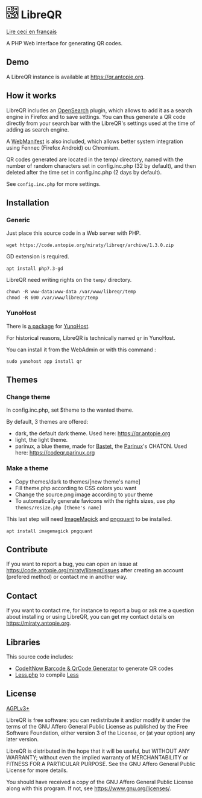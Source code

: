 # ![](themes/dark/icons/32.png) LibreQR

[Lire ceci en français](README_fr.md)

A PHP Web interface for generating QR codes.

## Demo

A LibreQR instance is available at <https://qr.antopie.org>.

## How it works

LibreQR includes an [OpenSearch](https://developer.mozilla.org/docs/Web/OpenSearch) plugin, which allows to add it as a search engine in Firefox and to save settings.
You can thus generate a QR code directly from your search bar with the LibreQR's settings used at the time of adding as search engine.

A [WebManifest](https://developer.mozilla.org/docs/Web/Manifest) is also included, which allows better system integration using  Fennec (Firefox Android) ou Chromium.

QR codes generated are located in the temp/ directory, named with the number of random characters set in config.inc.php (32 by default), and then deleted after the time set in config.inc.php (2 days by default).

See `config.inc.php` for more settings.

## Installation

### Generic

Just place this source code in a Web server with PHP.

`wget https://code.antopie.org/miraty/libreqr/archive/1.3.0.zip`

GD extension is required.

`apt install php7.3-gd`

LibreQR need writing rights on the `temp/` directory.

```
chown -R www-data:www-data /var/www/libreqr/temp
chmod -R 600 /var/www/libreqr/temp
```

### YunoHost

There is [a package](https://code.antopie.org/miraty/qr_ynh/) for [YunoHost](https://yunohost.org/).

For historical reasons, LibreQR is technically named `qr` in YunoHost.

You can install it from the WebAdmin or with this command :

```
sudo yunohost app install qr
```

## Themes

### Change theme

In config.inc.php, set $theme to the wanted theme.

By default, 3 themes are offered:

* dark, the default dark theme. Used here: <https://qr.antopie.org>
* light, the light theme.
* parinux, a blue theme, made for [Bastet](https://bastet.parinux.org), the [Parinux](https://parinux.org)'s CHATON. Used here: <https://codeqr.parinux.org>

### Make a theme

* Copy themes/dark to themes/[new theme's name]
* Fill theme.php according to CSS colors you want
* Change the source.png image according to your theme
* To automatically generate favicons with the rights sizes, use `php themes/resize.php [theme's name]`

This last step will need [ImageMagick](https://imagemagick.org) and [pngquant](https://pngquant.org) to be installed.

```apt install imagemagick pngquant```

## Contribute

If you want to report a bug, you can open an issue at <https://code.antopie.org/miraty/libreqr/issues> after creating an account (prefered method) or contact me in another way.

## Contact

If you want to contact me, for instance to report a bug or ask me a question about installing or using LibreQR, you can get my contact details on <https://miraty.antopie.org>.

## Libraries

This source code includes:

* [CodeItNow Barcode & QrCode Generator](https://github.com/codeitnowin/barcode-generator) to generate QR codes
* [Less.php](https://github.com/wikimedia/less.php) to compile [Less](http://lesscss.org)

## License

[AGPLv3+](https://code.antopie.org/miraty/libreqr/src/branch/main/LICENSE)

LibreQR is free software: you can redistribute it and/or modify it under the terms of the GNU Affero General Public License as published by the Free Software Foundation, either version 3 of the License, or (at your option) any later version.

LibreQR is distributed in the hope that it will be useful, but WITHOUT ANY WARRANTY; without even the implied warranty of
MERCHANTABILITY or FITNESS FOR A PARTICULAR PURPOSE. See the GNU Affero General Public License for more details.

You should have received a copy of the GNU Affero General Public License along with this program. If not, see <https://www.gnu.org/licenses/>.
